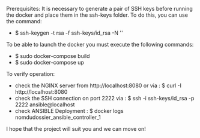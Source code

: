 Prerequisites:
It is necessary to generate a pair of SSH keys before running the docker and place them in the ssh-keys folder. To do this, you can use the command:
- $ ssh-keygen -t rsa -f ssh-keys/id_rsa -N ''

To be able to launch the docker you must execute the following commands:

- $ sudo docker-compose build
- $ sudo docker-compose up

To verify operation:
- check the NGINX server from http://localhost:8080 or via : $ curl -I http://localhost:8080
- check the SSH connection on port 2222 via : $ ssh -i ssh-keys/id_rsa -p 2222 ansible@localhost
- check ANSIBLE Deployment : $ docker logs nomdudossier_ansible_controller_1

I hope that the project will suit you and we can move on!

